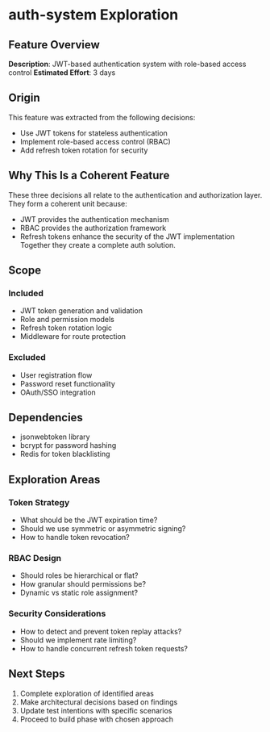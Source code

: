 # auth-system Exploration

## Feature Overview
**Description**: JWT-based authentication system with role-based access control
**Estimated Effort**: 3 days

## Origin
This feature was extracted from the following decisions:
- Use JWT tokens for stateless authentication
- Implement role-based access control (RBAC)
- Add refresh token rotation for security

## Why This Is a Coherent Feature
These three decisions all relate to the authentication and authorization layer.
They form a coherent unit because:
- JWT provides the authentication mechanism
- RBAC provides the authorization framework
- Refresh tokens enhance the security of the JWT implementation
Together they create a complete auth solution.



## Scope
### Included
- JWT token generation and validation
- Role and permission models
- Refresh token rotation logic
- Middleware for route protection

### Excluded
- User registration flow
- Password reset functionality
- OAuth/SSO integration

## Dependencies
- jsonwebtoken library
- bcrypt for password hashing
- Redis for token blacklisting

## Exploration Areas
### Token Strategy
- What should be the JWT expiration time?
- Should we use symmetric or asymmetric signing?
- How to handle token revocation?

### RBAC Design
- Should roles be hierarchical or flat?
- How granular should permissions be?
- Dynamic vs static role assignment?

### Security Considerations
- How to detect and prevent token replay attacks?
- Should we implement rate limiting?
- How to handle concurrent refresh token requests?

## Next Steps
1. Complete exploration of identified areas
2. Make architectural decisions based on findings
3. Update test intentions with specific scenarios
4. Proceed to build phase with chosen approach
